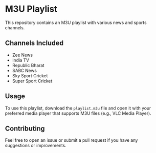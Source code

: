# M3U Playlist

This repository contains an M3U playlist with various news and sports channels.

## Channels Included
- Zee News
- India TV
- Republic Bharat
- SABC News
- Sky Sport Cricket
- Super Sport Cricket

## Usage
To use this playlist, download the `playlist.m3u` file and open it with your preferred media player that supports M3U files (e.g., VLC Media Player).

## Contributing
Feel free to open an issue or submit a pull request if you have any suggestions or improvements.
